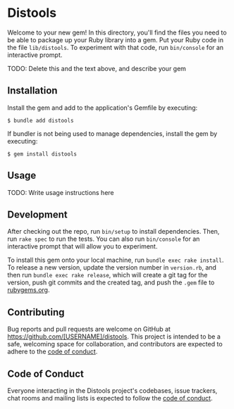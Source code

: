 # Distools

Welcome to your new gem! In this directory, you'll find the files you need to be able to package up your Ruby library into a gem. Put your Ruby code in the file `lib/distools`. To experiment with that code, run `bin/console` for an interactive prompt.

TODO: Delete this and the text above, and describe your gem

## Installation

Install the gem and add to the application's Gemfile by executing:

    $ bundle add distools

If bundler is not being used to manage dependencies, install the gem by executing:

    $ gem install distools

## Usage

TODO: Write usage instructions here

## Development

After checking out the repo, run `bin/setup` to install dependencies. Then, run `rake spec` to run the tests. You can also run `bin/console` for an interactive prompt that will allow you to experiment.

To install this gem onto your local machine, run `bundle exec rake install`. To release a new version, update the version number in `version.rb`, and then run `bundle exec rake release`, which will create a git tag for the version, push git commits and the created tag, and push the `.gem` file to [rubygems.org](https://rubygems.org).

## Contributing

Bug reports and pull requests are welcome on GitHub at https://github.com/[USERNAME]/distools. This project is intended to be a safe, welcoming space for collaboration, and contributors are expected to adhere to the [code of conduct](https://github.com/[USERNAME]/distools/blob/master/CODE_OF_CONDUCT.md).

## Code of Conduct

Everyone interacting in the Distools project's codebases, issue trackers, chat rooms and mailing lists is expected to follow the [code of conduct](https://github.com/[USERNAME]/distools/blob/master/CODE_OF_CONDUCT.md).
